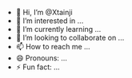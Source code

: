 - 👋 Hi, I’m @Xtainji
- 👀 I’m interested in ...
- 🌱 I’m currently learning ...
- 💞️ I’m looking to collaborate on ...
- 📫 How to reach me ...
- 😄 Pronouns: ...
- ⚡ Fun fact: ...

<!---
Xtainji/Xtainji is a ✨ special ✨ repository because its `README.md` (this file) appears on your GitHub profile.
You can click the Preview link to take a look at your changes.
--->
